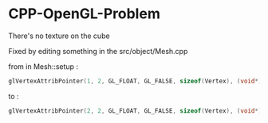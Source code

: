 # CPP-OpenGL-Problem
There's no texture on the cube

Fixed by editing something in the src/object/Mesh.cpp

from in Mesh::setup :
```cpp
glVertexAttribPointer(1, 2, GL_FLOAT, GL_FALSE, sizeof(Vertex), (void*)offsetof(Vertex, texCoord));
```
to :
```cpp
glVertexAttribPointer(2, 2, GL_FLOAT, GL_FALSE, sizeof(Vertex), (void*)offsetof(Vertex, texCoord));
```
